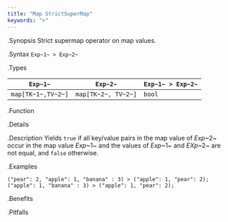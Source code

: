 ```yaml
---
title: "Map StrictSuperMap"
keywords: ">"
---
```


.Synopsis
Strict supermap operator on map values.

.Syntax
`Exp~1~ > Exp~2~`

.Types

| `Exp~1~`            |  `Exp~2~`             | `Exp~1~ > Exp~2~`  |
| --- | --- | --- |
| `map[TK~1~,TV~2~]` |  `map[TK~2~, TV~2~]` | `bool`                |


.Function

.Details

.Description
Yields `true` if all key/value pairs in the map value of _Exp_~2~ occur in the map value _Exp_~1~
and the values of _Exp_~1~ and _EXp_~2~ are not equal, and `false` otherwise.

.Examples
```rascal-shell
("pear": 2, "apple": 1, "banana" : 3) > ("apple": 1, "pear": 2);
("apple": 1, "banana" : 3) > ("apple": 1, "pear": 2);
```

.Benefits

.Pitfalls

